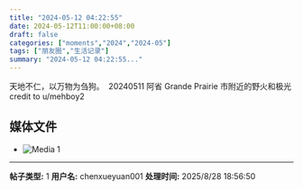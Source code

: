 ```yaml
---
title: "2024-05-12 04:22:55"
date: 2024-05-12T11:00:00+08:00
draft: false
categories: ["moments","2024","2024-05"]
tags: ["朋友圈","生活记录"]
summary: "2024-05-12 04:22:55..."
---
```


天地不仁，以万物为刍狗。
​
​20240511
阿省 ​Grande Prairie 市附近的野火和极光
​credit to u/mehboy2

## 媒体文件

- ![Media 1](/Moments/photos/2024-05-12/202405120422550.jpg)

---

**帖子类型:** 1
**用户名:** chenxueyuan001
**处理时间:** 2025/8/28 18:56:50